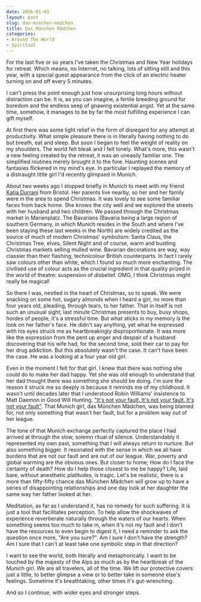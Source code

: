 ```yaml
---
date: 2016-01-03
layout: post
slug: das-munchen-madchen
title: Das München Mädchen
categories:
- Around The World
- Spiritual
---
```


For the last five or so years I've taken the Christmas and New Year holidays for retreat. Which means, no
Internet, no talking, lots of sitting still and this year, with a special guest appearance from the
click of an electric heater turning on and off every 5 minutes.

I can't press the point enough just how unsurprising long hours without distraction can be. It is, as you can imagine, a fertile breeding
ground for boredom and the endless seep of gnawing existential angst. Yet at the same time, somehow, it manages to
be by far the most fulfilling experience I can gift myself.

At first there was some light relief in the form of disregard for any attempt at productivity.
What simple pleasure there is in literally having nothing to do but breath, eat and sleep. But soon I began to feel the
weight of reality on my shoulders. The world felt bleak and I felt lonely. What's more, this wasn't a new feeling created by
the retreat, it was an uneasily familiar one. The simplified routines merely brought it to the
fore. Haunting scenes and fantasies flickered in my mind's eye. In particular I replayed the memory of a distraught
little girl I'd recently glimpsed in Munich.

About two weeks ago I stopped briefly in Munich to meet with my friend [Katja Durrani](http://www.kdurrani.co.uk/) from Bristol. Her parents live nearby, so her and her family
were in the area to spend Christmas. It was lovely to see some familiar faces from back home. She knows the city well
and we explored the streets with her husband and two children. We passed through the Christmas market in Marienplatz.
The Bavarians (Bavaria being a large region of southern Germany, in which Munich resides in the South and where I've
been staying these last weeks in the North) are widely credited as the source of much of modern Christmas' symbolism:
Santa Claus, the Christmas Tree, elves, Silent Night and of course, warm and bustling Christmas markets selling mulled
wine. Bavarian decorations are way, way classier than their flashing, technicolour British counterparts.
In fact I rarely saw colours other than white, which I found so much more enchanting. The civilised use of colour
acts as the crucial ingredient in that quality prized in the world of theatre: suspension of disbelief. OMG, I think Christmas
might really be magical!

So there I was, nestled in the heart of Christmas, so to speak. We were snacking on some hot, sugary almonds when I
heard a girl, no more than four years old, pleading, through tears, to her father. That in itself is not such an unusual
sight; last minute Christmas presents to buy, busy shops, hordes of people, it's a stressful time. But what sticks in my memory
is the look on her father's face. He didn't say anything, yet what he expressed with his eyes struck me as heartbreakingly
disproportionate. It was more like the expression from the pent up anger and despair of a husband discovering that his wife had,
for the second time, sold their car to pay for her drug addiction. But this absolutely wasn't the case. It can't have
been the case. He was a looking at a four year old girl.

Even in the moment I felt for that girl. I knew that there was nothing she could do to make her dad happy. Yet she was
old enough to understand that her dad thought there was something she should be doing. I'm sure the reason it struck me so
deeply is because it reminds me of my childhood. It wasn't until decades later that I understood Robin Williams'
insistence to Matt Daemon in Good Will Hunting, ["It's not your fault. It's not your fault. It's not your fault"](https://www.youtube.com/watch?v=GtkST5-ZFHw).
That Munich girl, das München Mädchen, was being blamed for, not only something that wasn't her fault, but for a problem
way out of her league.

The tone of that Munich exchange perfectly captured the place I had arrived at through the slow, solemn ritual of silence.
Understandably it represented my own past, something that I will always return to nurture. But also something bigger. It
resonated with the sense in which we all have burdens that are not our fault and are out of our league. War, poverty and global warming
are the obvious ones. But closer to home; How do I face the certainty of death? How do I help those closest to me
be happy? Life, laid bare, without anesthetic platitudes, is tragic. Let's be realistic, there is a more than fifty-fifty
chance das München Mädchen will grow up to have a series of disappointing relationships and one day look at her daughter
the same way her father looked at her.

Meditation, as far as I understand it, has no remedy for such suffering. It is just a tool that facilitates perception.
To help allow the shockwaves of experience reverberate naturally through the waters of our hearts. When something
seems too much to take in, when it's not my fault and I don't have the resources to even begin to digest it, I need a
reminder to ask the question once more, "Are you sure?". Am I sure I don't have the strength? Am I sure that I can't at
least take one symbolic step in that direction?

I want to see the world, both literally and metaphorically. I want to be touched by the majesty of the Alps as much as
by the heartbreak of the Munich girl. We are all travelers, all of the time. We lift our protective covers just a little,
to better glimpse a view or to better take in someone else's feelings. Sometime it's breathtaking, other times
it's gut-wrenching.

And so I continue, with wider eyes and stronger steps.
